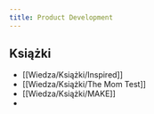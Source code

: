 ```yaml
---
title: Product Development
---
```


## Książki
- [[Wiedza/Książki/Inspired]]
- [[Wiedza/Książki/The Mom Test]]
- [[Wiedza/Książki/MAKE]]
- 